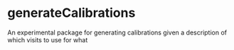 # generateCalibrations
An experimental package for generating calibrations given a description of which visits to use for what
